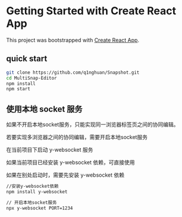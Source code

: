 # Getting Started with Create React App

This project was bootstrapped with [Create React App](https://github.com/facebook/create-react-app).
## quick start
``` bash
git clone https://github.com/q1nghuan/Snapshot.git
cd MultiSnap-Editor
npm install
npm start
```

## 使用本地 socket 服务
如果不开启本地socket服务，只能实现同一浏览器标签页之间的协同编辑。


若要实现多浏览器之间的协同编辑，需要开启本地socket服务

在当前项目下启动 y-websocket 服务


如果当前项目已经安装 y-websocket 依赖，可直接使用


如果在别处启动时，需要先安装 y-websocket 依赖
``` bash
//安装y-websocket依赖
npm install y-websocket

// 开启本地socket服务
npx y-websocket PORT=1234
```
